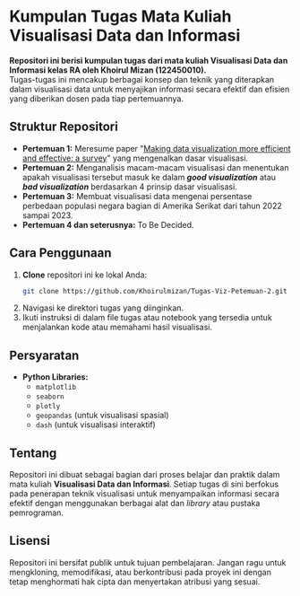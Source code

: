 # Kumpulan Tugas Mata Kuliah Visualisasi Data dan Informasi

**Repositori ini berisi kumpulan tugas dari mata kuliah Visualisasi Data dan Informasi kelas RA oleh Khoirul Mizan (122450010).**  
Tugas-tugas ini mencakup berbagai konsep dan teknik yang diterapkan dalam visualisasi data untuk menyajikan informasi secara efektif dan efisien yang diberikan dosen pada tiap pertemuannya.

## Struktur Repositori

- **Pertemuan 1:** Meresume paper "[Making data visualization more efficient and effective: a survey](https://link.springer.com/article/10.1007/s00778-019-00588-3)" yang mengenalkan dasar visualisasi.
- **Pertemuan 2:** Menganalisis macam-macam visualisasi dan menentukan apakah visualisasi tersebut masuk ke dalam ***good visualization*** atau ***bad visualization*** berdasarkan 4 prinsip dasar visualisasi.
- **Pertemuan 3:** Membuat visualisasi data mengenai persentase perbedaan populasi negara bagian di Amerika Serikat dari tahun 2022 sampai 2023.
- **Pertemuan 4 dan seterusnya:** To Be Decided.

## Cara Penggunaan

1. **Clone** repositori ini ke lokal Anda:
    ```bash
    git clone https://github.com/Khoirulmizan/Tugas-Viz-Petemuan-2.git
    ```
2. Navigasi ke direktori tugas yang diinginkan.
3. Ikuti instruksi di dalam file tugas atau notebook yang tersedia untuk menjalankan kode atau memahami hasil visualisasi.

## Persyaratan

- **Python Libraries:**
    - `matplotlib`
    - `seaborn`
    - `plotly`
    - `geopandas` (untuk visualisasi spasial)
    - `dash` (untuk visualisasi interaktif)

## Tentang

Repositori ini dibuat sebagai bagian dari proses belajar dan praktik dalam mata kuliah **Visualisasi Data dan Informasi**. Setiap tugas di sini berfokus pada penerapan teknik visualisasi untuk menyampaikan informasi secara efektif dengan menggunakan berbagai alat dan _library_ atau pustaka pemrograman.

## Lisensi

Repositori ini bersifat publik untuk tujuan pembelajaran. Jangan ragu untuk mengkloning, memodifikasi, atau berkontribusi pada proyek ini dengan tetap menghormati hak cipta dan menyertakan atribusi yang sesuai.
